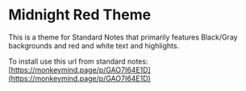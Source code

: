 # Midnight Red Theme

This is a theme for Standard Notes that primarily features Black/Gray backgrounds and red and white text and highlights.

To install use this url from standard notes: [https://monkeymind.page/p/GAO7I64E1D](https://monkeymind.page/p/GAO7I64E1D)

